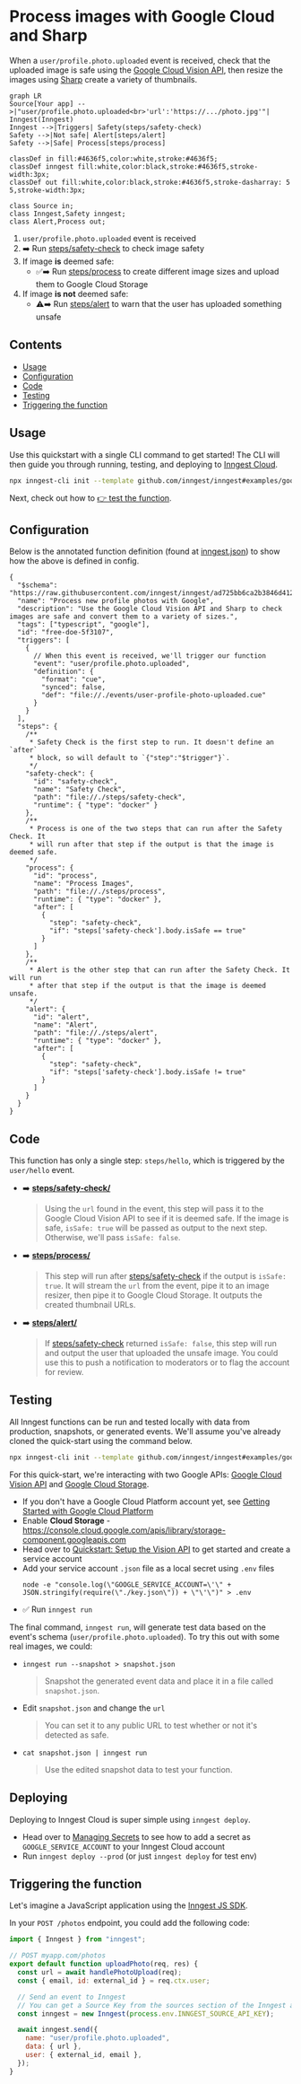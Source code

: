 # Process images with Google Cloud and Sharp

<!-- Insert a short summary of the function. It should be no longer than a single paragraph -->

When a `user/profile.photo.uploaded` event is received, check that the uploaded image is safe using the [Google Cloud Vision API](https://cloud.google.com/vision), then resize the images using [Sharp](https://www.npmjs.com/package/sharp) create a variety of thumbnails.

<!-- Define a flowchart to visually show how the function will work -->
<!-- https://mermaid.live/ is a great tool for this, and docs are at https://mermaid-js.github.io/mermaid/#/flowchart -->

```mermaid
graph LR
Source[Your app] -->|"user/profile.photo.uploaded<br>'url':'https://.../photo.jpg'"| Inngest(Inngest)
Inngest -->|Triggers| Safety(steps/safety-check)
Safety -->|Not safe| Alert[steps/alert]
Safety -->|Safe| Process[steps/process]

classDef in fill:#4636f5,color:white,stroke:#4636f5;
classDef inngest fill:white,color:black,stroke:#4636f5,stroke-width:3px;
classDef out fill:white,color:black,stroke:#4636f5,stroke-dasharray: 5 5,stroke-width:3px;

class Source in;
class Inngest,Safety inngest;
class Alert,Process out;
```

<!-- To go along with the visual diagram, you can optionally add some numbered steps here to show the same flow -->
<!-- This may not always be required or appropriate, e.g. if there are some async actions happening -->

1. `user/profile.photo.uploaded` event is received
2. ➡️ Run [steps/safety-check](steps/safety-check) to check image safety
3. If image **is** deemed safe:
   - ✅➡️ Run [steps/process](steps/process) to create different image sizes and upload them to Google Cloud Storage
4. If image **is not** deemed safe:
   - ⚠️➡️ Run [steps/alert](steps/alert) to warn that the user has uploaded something unsafe

## Contents

<!-- A table of contents for your example, covering a few key areas -->

- [Usage](#usage)
- [Configuration](#configuration)
- [Code](#code)
- [Testing](#testing)
- [Triggering the function](#triggering-the-function)

## Usage

<!-- A quick view of how to get started with the template. -->
<!-- The CLI can guide them -->

Use this quickstart with a single CLI command to get started! The CLI will then guide you through running, testing, and deploying to [Inngest Cloud](https://inngest.com/sign-up?ref=github-example).

```sh
npx inngest-cli init --template github.com/inngest/inngest#examples/google-process-images
```

Next, check out how to [👉 test the function](#testing).

## Configuration

<!-- An annotated version of the `inngest.json|cue` file to help the user firm up the understanding of how the config works.-->

Below is the annotated function definition (found at [inngest.json](/inngest.json)) to show how the above is defined in config.

```jsonc
{
  "$schema": "https://raw.githubusercontent.com/inngest/inngest/ad725bb6ca2b3846d412beb6ea8046e27a233154/schema.json",
  "name": "Process new profile photos with Google",
  "description": "Use the Google Cloud Vision API and Sharp to check images are safe and convert them to a variety of sizes.",
  "tags": ["typescript", "google"],
  "id": "free-doe-5f3107",
  "triggers": [
    {
      // When this event is received, we'll trigger our function
      "event": "user/profile.photo.uploaded",
      "definition": {
        "format": "cue",
        "synced": false,
        "def": "file://./events/user-profile-photo-uploaded.cue"
      }
    }
  ],
  "steps": {
    /**
     * Safety Check is the first step to run. It doesn't define an `after`
     * block, so will default to `{"step":"$trigger"}`.
     */
    "safety-check": {
      "id": "safety-check",
      "name": "Safety Check",
      "path": "file://./steps/safety-check",
      "runtime": { "type": "docker" }
    },
    /**
     * Process is one of the two steps that can run after the Safety Check. It
     * will run after that step if the output is that the image is deemed safe.
     */
    "process": {
      "id": "process",
      "name": "Process Images",
      "path": "file://./steps/process",
      "runtime": { "type": "docker" },
      "after": [
        {
          "step": "safety-check",
          "if": "steps['safety-check'].body.isSafe == true"
        }
      ]
    },
    /**
     * Alert is the other step that can run after the Safety Check. It will run
     * after that step if the output is that the image is deemed unsafe.
     */
    "alert": {
      "id": "alert",
      "name": "Alert",
      "path": "file://./steps/alert",
      "runtime": { "type": "docker" },
      "after": [
        {
          "step": "safety-check",
          "if": "steps['safety-check'].body.isSafe != true"
        }
      ]
    }
  }
}
```

## Code

This function has only a single step: `steps/hello`, which is triggered by the `user/hello` event.

<!-- A brief summary of where to find the various steps in the code and any other interesting configuration -->

- ➡️ [**steps/safety-check/**](steps/safety-check)
  > Using the `url` found in the event, this step will pass it to the Google Cloud Vision API to see if it is deemed safe. If the image is safe, `isSafe: true` will be passed as output to the next step. Otherwise, we'll pass `isSafe: false`.
- ➡️ [**steps/process/**](steps/process)
  > This step will run after [steps/safety-check](steps/safety-check) if the output is `isSafe: true`. It will stream the `url` from the event, pipe it to an image resizer, then pipe it to Google Cloud Storage. It outputs the created thumbnail URLs.
- ➡️ [**steps/alert/**](steps/alert)
  > If [steps/safety-check](steps/safety-check) returned `isSafe: false`, this step will run and output the user that uploaded the unsafe image. You could use this to push a notification to moderators or to flag the account for review.

## Testing

All Inngest functions can be run and tested locally with data from production, snapshots, or generated events. We'll assume you've already cloned the quick-start using the command below.

```sh
npx inngest-cli init --template github.com/inngest/inngest#examples/google-process-images
```

For this quick-start, we're interacting with two Google APIs: [Google Cloud Vision API](https://cloud.google.com/vision) and [Google Cloud Storage](https://cloud.google.com/storage).

- If you don't have a Google Cloud Platform account yet, see [Getting Started with Google Cloud Platform](https://console.cloud.google.com/getting-started)
- Enable **Cloud Storage** - https://console.cloud.google.com/apis/library/storage-component.googleapis.com
- Head over to [Quickstart: Setup the Vision API](https://cloud.google.com/vision/docs/setup) to get started and create a service account
- Add your service account `.json` file as a local secret using `.env` files
  ```
  node -e "console.log(\"GOOGLE_SERVICE_ACCOUNT=\'\" + JSON.stringify(require(\"./key.json\")) + \"\'\")" > .env
  ```
- ✅ Run `inngest run`

The final command, `inngest run`, will generate test data based on the event's schema (`user/profile.photo.uploaded`). To try this out with some real images, we could:

- `inngest run --snapshot > snapshot.json`
  > Snapshot the generated event data and place it in a file called `snapshot.json`.
- Edit `snapshot.json` and change the `url`
  > You can set it to any public URL to test whether or not it's detected as safe.
- `cat snapshot.json | inngest run`
  > Use the edited snapshot data to test your function.

## Deploying

Deploying to Inngest Cloud is super simple using `inngest deploy`.

- Head over to [Managing Secrets](https://www.inngest.com/docs/cloud/managing-secrets) to see how to add a secret as `GOOGLE_SERVICE_ACCOUNT` to your Inngest Cloud account
- Run `inngest deploy --prod` (or just `inngest deploy` for test env)

## Triggering the function

<!-- Instructions for how the user should trigger the function from their infrastructure (or source) -->

Let's imagine a JavaScript application using the [Inngest JS SDK](https://github.com/inngest/inngest-js#readme).

In your `POST /photos` endpoint, you could add the following code:

```js
import { Inngest } from "inngest";

// POST myapp.com/photos
export default function uploadPhoto(req, res) {
  const url = await handlePhotoUpload(req);
  const { email, id: external_id } = req.ctx.user;

  // Send an event to Inngest
  // You can get a Source Key from the sources section of the Inngest app
  const inngest = new Inngest(process.env.INNGEST_SOURCE_API_KEY);

  await inngest.send({
    name: "user/profile.photo.uploaded",
    data: { url },
    user: { external_id, email },
  });
}
```
